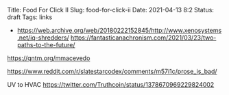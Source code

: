 Title: Food For Click II
Slug: food-for-click-ii
Date: 2021-04-13 8:2
Status: draft
Tags: links


* https://web.archive.org/web/20180222152845/http://www.xenosystems.net/iq-shredders/
https://fantasticanachronism.com/2021/03/23/two-paths-to-the-future/

https://qntm.org/mmacevedo

https://www.reddit.com/r/slatestarcodex/comments/m57i1c/prose_is_bad/

UV to HVAC
https://twitter.com/Truthcoin/status/1378670969229824002
